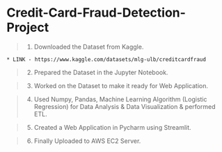 # Credit-Card-Fraud-Detection-Project

> 1. Downloaded the Dataset from Kaggle.

    * LINK - https://www.kaggle.com/datasets/mlg-ulb/creditcardfraud
    
> 2. Prepared the Dataset in the Jupyter Notebook.

> 3. Worked on the Dataset to make it ready for Web Application. 

> 4. Used Numpy, Pandas, Machine Learning Algorithm (Logistic Regression) for Data Analysis & Data Visualization & performed ETL. 

> 5. Created a Web Application in Pycharm using Streamlit.

> 6. Finally Uploaded to AWS EC2 Server.
